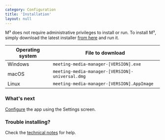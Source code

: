 ```yaml
---
category: Configuration
title: 'Installation'
layout: null
---
```


M³ does not require administrative privileges to install or run. To install M³, simply download the latest installer <a href="https://github.com/sircharlo/meeting-media-manager/releases/latest" target="_blank">from here</a> and run it.

| Operating system  | File to download |
| ------------- | ------------- |
| Windows  | `meeting-media-manager-[VERSION].exe`  |
| macOS  | `meeting-media-manager-[VERSION]-universal.dmg`  |
| Linux  | `meeting-media-manager-[VERSION].AppImage`  |


### What's next

[Configure](#/configuration) the app using the Settings screen.


### Trouble installing?

Check the [technical notes](#/usage-notes) for help.
